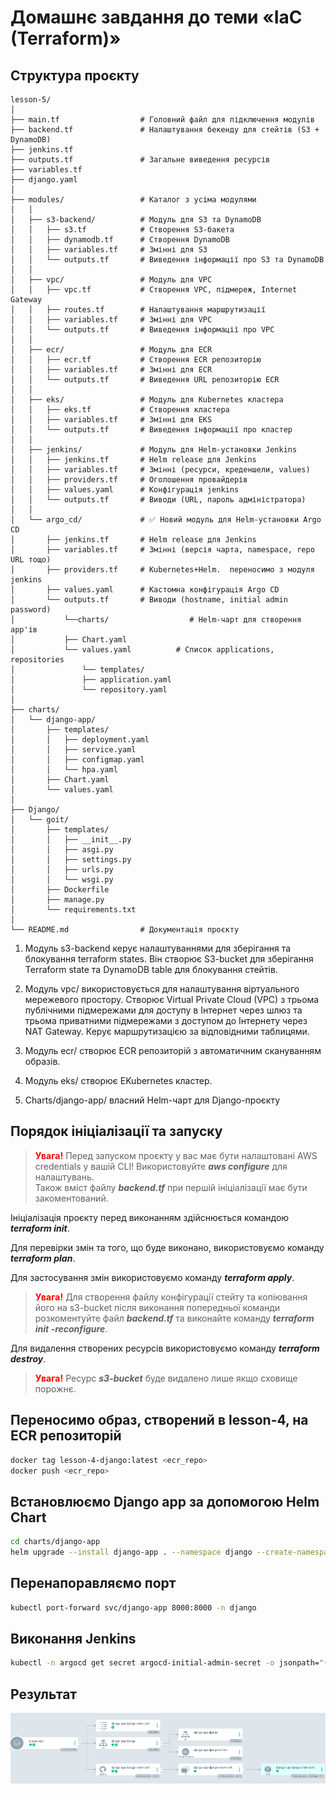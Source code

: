 # Домашнє завдання до теми «IaC (Terraform)»

## Структура проєкту

    lesson-5/
    │
    ├── main.tf                  # Головний файл для підключення модулів
    ├── backend.tf               # Налаштування бекенду для стейтів (S3 + DynamoDB)
    ├── jenkins.tf
    ├── outputs.tf               # Загальне виведення ресурсів
    ├── variables.tf
    ├── django.yaml
    │
    ├── modules/                 # Каталог з усіма модулями
    │   │
    │   ├── s3-backend/          # Модуль для S3 та DynamoDB
    │   │   ├── s3.tf            # Створення S3-бакета
    │   │   ├── dynamodb.tf      # Створення DynamoDB
    │   │   ├── variables.tf     # Змінні для S3
    │   │   └── outputs.tf       # Виведення інформації про S3 та DynamoDB
    │   │
    │   ├── vpc/                 # Модуль для VPC
    │   │   ├── vpc.tf           # Створення VPC, підмереж, Internet Gateway
    │   │   ├── routes.tf        # Налаштування маршрутизації
    │   │   ├── variables.tf     # Змінні для VPC
    │   │   └── outputs.tf       # Виведення інформації про VPC
    │   │
    │   ├── ecr/                 # Модуль для ECR
    │   │   ├── ecr.tf           # Створення ECR репозиторію
    │   │   ├── variables.tf     # Змінні для ECR
    │   │   └── outputs.tf       # Виведення URL репозиторію ECR
    │   │
    │   ├── eks/                 # Модуль для Kubernetes кластера
    │   │   ├── eks.tf           # Створення кластера
    │   │   ├── variables.tf     # Змінні для EKS
    │   │   └── outputs.tf       # Виведення інформації про кластер
    │   │
    │   ├── jenkins/             # Модуль для Helm-установки Jenkins
    │   │   ├── jenkins.tf       # Helm release для Jenkins
    │   │   ├── variables.tf     # Змінні (ресурси, креденшели, values)
    │   │   ├── providers.tf     # Оголошення провайдерів
    │   │   ├── values.yaml      # Конфігурація jenkins
    │   │   └── outputs.tf       # Виводи (URL, пароль адміністратора)
    │   │
    │   └── argo_cd/             # ✅ Новий модуль для Helm-установки Argo CD
    │       ├── jenkins.tf       # Helm release для Jenkins
    │       ├── variables.tf     # Змінні (версія чарта, namespace, repo URL тощо)
    │       ├── providers.tf     # Kubernetes+Helm.  переносимо з модуля jenkins
    │       ├── values.yaml      # Кастомна конфігурація Argo CD
    │       └── outputs.tf       # Виводи (hostname, initial admin password)
    │		    └──charts/                  # Helm-чарт для створення app'ів
    │ 	 	    ├── Chart.yaml
    │	  	    └── values.yaml          # Список applications, repositories
    │			    └── templates/
    │		        ├── application.yaml
    │		        └── repository.yaml
    │
    ├── charts/
    │   └── django-app/
    │       ├── templates/
    │       │   ├── deployment.yaml
    │       │   ├── service.yaml
    │       │   ├── configmap.yaml
    │       │   └── hpa.yaml
    │       ├── Chart.yaml
    │       └── values.yaml
    │
    ├── Django/
    │   └── goit/
    │       ├── templates/
    │       │   ├── __init__.py
    │       │   ├── asgi.py
    │       │   ├── settings.py
    │       │   ├── urls.py
    │       │   └── wsgi.py
    │       ├── Dockerfile
    │       ├── manage.py
    │       └── requirements.txt
    │
    └── README.md                # Документація проєкту

1. Модуль s3-backend керує налаштуваннями для зберігання та блокування terraform states. Він створює S3-bucket для зберігання Terraform state та DynamoDB table для блокування стейтів.

2. Модуль vpc/ використовується для налаштування віртуального мережевого простору. Створює Virtual Private Cloud (VPC) з трьома публічними підмережами для доступу в Інтернет через шлюз та трьома приватними підмережами з доступом до Інтернету через NAT Gateway. Керує маршрутизацією за відповідними таблицями.

3. Модуль ecr/ створює ECR репозиторій з автоматичним скануванням образів.

4. Модуль eks/ створює EKubernetes кластер.

5. Charts/django-app/ власний Helm-чарт для Django-проєкту

## Порядок ініціалізації та запуску

> <span><span style="color: red"><b>Увага!</b></span> Перед запуском проєкту у вас має бути налаштовані AWS credentials у вашій CLI! Використовуйте <b><i>aws configure</i></b> для налаштувань.</span>  
> <span>Також вміст файлу <b><i>backend.tf</i></b> при першій ініціалізації має бути закоментований.</span>

<p>Ініціалізація проєкту перед виконанням здійснюється командою <b><i>terraform init</i></b>.</p>
<p>Для перевірки змін та того, що буде виконано, використовуємо команду <b><i>terraform plan</i></b>.</p>

<p>Для застосування змін використовуємо команду <b><i>terraform apply</i></b>.</p>

> <span><span style="color: red"><b>Увага!</b></span> Для створення файлу конфігурації стейту та копіювання його на s3-bucket після виконання попередньої команди розкоментуйте файл <b><i>backend.tf</i></b> та виконайте команду <b><i>terraform init -reconfigure</i></b>.</span>

<p>Для видалення створених ресурсів використовуємо команду <b><i>terraform destroy</i></b>.</p>

> <span><span style="color: red"><b>Увага!</b></span> Ресурс <b><i>s3-bucket</i></b> буде видалено лише якщо сховище порожнє.</span>

## Переносимо образ, створений в lesson-4, на ECR репозиторій

```bash
docker tag lesson-4-django:latest <ecr_repo>
docker push <ecr_repo>
```

## Встановлюємо Django app за допомогою Helm Chart

```bash
cd charts/django-app
helm upgrade --install django-app . --namespace django --create-namespace
```

## Перенапоравляємо порт

```bash
kubectl port-forward svc/django-app 8000:8000 -n django
```

## Виконання Jenkins

```bash
kubectl -n argocd get secret argocd-initial-admin-secret -o jsonpath="{.data.password}" | base64 -d
```

## Результат

<img src="lesson-8-9/img/argo.png">
